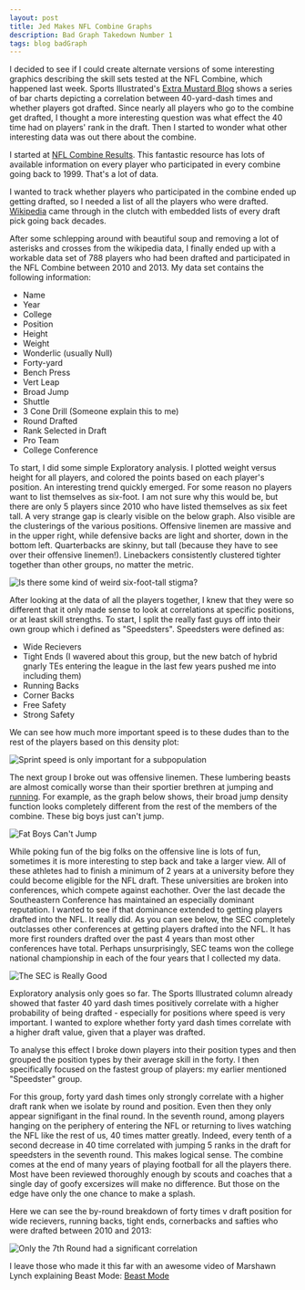 ```yaml
---
layout: post
title: Jed Makes NFL Combine Graphs
description: Bad Graph Takedown Number 1
tags: blog badGraph
---
```


I decided to see if I could create alternate versions of some interesting graphics
describing the skill sets tested at the NFL Combine, which happened last week.
Sports Illustrated's [Extra Mustard Blog](http://extramustard.si.com/2014/02/26/nfl-combine-40-yard-dash/)
shows a series of bar charts depicting a correlation between 40-yard-dash times and whether
players got drafted. Since nearly all players who go to the combine get drafted,
I thought a more interesting question was what effect the 40 time had on players' rank in
the draft. Then I started to wonder what other interesting data was out there about the
combine.

I started at [NFL Combine Results](http://nflcombineresults.com/). This fantastic resource
has lots of available information on every player who participated in every combine going back
to 1999. That's a lot of data.

I wanted to track whether players who participated in the combine ended up getting drafted, so
I needed a list of all the players who were drafted. [Wikipedia](http://en.wikipedia.org/wiki/2013_NFL_Draft)
came through in the clutch with embedded lists of every draft pick going back decades.

After some schlepping around with beautiful soup and removing a lot of asterisks and crosses
from the wikipedia data, I finally ended up with a workable data set of 788 players who had been drafted
and participated in the NFL Combine between 2010 and 2013.
My data set contains the following information:

* Name
* Year
* College
* Position
* Height
* Weight
* Wonderlic (usually Null)
* Forty-yard
* Bench Press
* Vert Leap
* Broad Jump
* Shuttle
* 3 Cone Drill (Someone explain this to me)
* Round Drafted
* Rank Selected in Draft
* Pro Team
* College Conference

To start, I did some simple Exploratory analysis. I plotted weight versus height
for all players, and colored the points based on each player's position.
An interesting trend quickly emerged. For some reason no players want to list themselves
as six-foot. I am not sure why this would be, but there are only 5 players since 2010 who
have listed themselves as six feet tall. A very strange gap is clearly visible on the below graph.
Also visible are the clusterings of the various positions. Offensive linemen are massive and in the upper
right, while defensive backs are light and shorter, down in the bottom left. Quarterbacks are skinny,
but tall (because they have to see over their offensive linemen!). Linebackers consistently clustered
tighter together than other groups, no matter the metric.

![Is there some kind of weird six-foot-tall stigma?](http://i.imgur.com/98FxPBh.png)

After looking at the data of all the players together, I knew that they were so different that it only
made sense to look at correlations at specific positions, or at least skill strengths. To start, I split
the really fast guys off into their own group which i defined as "Speedsters".
Speedsters were defined as:

* Wide Recievers
* Tight Ends (I wavered about this group, but the new batch of hybrid gnarly TEs entering the league in the last few years pushed me into including them)
* Running Backs
* Corner Backs
* Free Safety
* Strong Safety

We can see how much more important speed is to these dudes than to the rest of the players based on this
density plot:

![Sprint speed is only important for a subpopulation](http://i.imgur.com/plTPkhc.png)

The next group I broke out was offensive linemen. These lumbering beasts are almost comically worse than
their sportier brethren at jumping and [running](http://prod.images.chargers.clubs.nflcdn.com/image-web/NFL/CDA/data/deployed/prod/CHARGERS/assets/images/imported/SD/photos/clubimages/2014/02-February/tempOL2014_06Swanson--nfl_mezz_1280_1024.jpg?width=960&height=720).
For example, as the graph below shows, their broad jump density function looks completely different from the rest of
the members of the combine. These big boys just can't jump.

![Fat Boys Can't Jump](http://i.imgur.com/cxJQj81.png)

While poking fun of the big folks on the offensive line is lots of fun, sometimes it is more interesting to
step back and take a larger view. All of these athletes had to finish a minimum of 2 years at a university
before they could become eligible for the NFL draft. These universities are broken into conferences, which
compete against eachother. Over the last decade the Southeastern Conference has maintained
an especially dominant reputation. I wanted to see if that dominance extended to getting players
drafted into the NFL. It really did. As you can see below, the SEC completely outclasses other
conferences at getting players drafted into the NFL. It has more first rounders drafted over the past
4 years than most other conferences have total. Perhaps unsurprisingly, SEC teams won the college
national championship in each of the four years that I collected my data.

![The SEC is Really Good](http://i.imgur.com/9EuDUgJ.png)

Exploratory analysis only goes so far. The Sports Illustrated column already showed that faster 40 yard dash times positively correlate with a higher probability of being drafted - especially for positions where speed is very important. I wanted to explore whether forty yard dash times correlate with a higher draft value, given that a player was drafted.

To analyse this effect I broke down players into their position types and then grouped the position types by their average skill in the forty. I then specifically focused on the fastest group of players: my earlier mentioned "Speedster" group.

For this group, forty yard dash times only strongly correlate with a higher draft rank when we isolate by round and position. Even then they only appear signifigant in the final round. In the seventh round, among players hanging on the periphery of entering the NFL or returning to lives watching the NFL like the rest of us, 40 times matter greatly.
Indeed, every tenth of a second decrease in 40 time correlated with jumping 5 ranks in the draft for speedsters
in the seventh round. This makes logical sense. The combine comes at the end of many years of playing football for all the players there. Most have been reviewed thoroughly enough by scouts and coaches that a single day of goofy excersizes will make no difference. But those on the edge have only the one chance to make a splash.

Here we can see the by-round breakdown of forty times v draft position for wide recievers, running backs, tight ends, cornerbacks and safties who were drafted between 2010 and 2013:

![Only the 7th Round had a significant correlation](http://i.imgur.com/7JzlUFv.png)

I leave those who made it this far with an awesome video of Marshawn Lynch explaining Beast Mode: [Beast Mode](http://www.nfl.com/videos/nfl-films-presents/09000d5d82217331/NFL-Films-Presents-Beast-mode)
